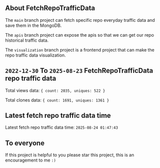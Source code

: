 ## About FetchRepoTrafficData

The `main` branch project can fetch specific repo everyday traffic data and save them in the MongoDB.

The `apis` branch project can expose the apis so that we can get our repo historical traffic data.

The `visualization` branch project is a frontend project that can make the repo traffic data visualization.

## `2022-12-30` To `2025-08-23` FetchRepoTrafficData repo traffic data

Total views data: `{ count: 2035, uniques: 522 }`

Total clones data: `{ count: 1691, uniques: 1361 }`

## Latest fetch repo traffic data time

Latest fetch repo traffic data time: `2025-08-24 01:47:43`

## To everyone

If this project is helpful to you please star this project, this is an encouragement to me `:)`



